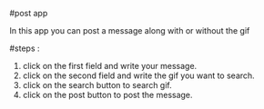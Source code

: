#post app

In this app you can post a message along with or without the gif

#steps :
1. click on the first field and write your message.
2. click on the second field and write the gif you want to search.
3. click on the search button to search gif.
4. click on the post button to post the message.
  
